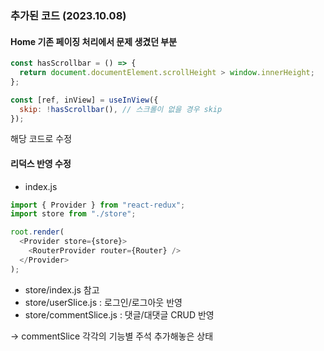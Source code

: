 ### 추가된 코드 (2023.10.08)

#### Home 기존 페이징 처리에서 문제 생겼던 부분

```js
const hasScrollbar = () => {
  return document.documentElement.scrollHeight > window.innerHeight;
};

const [ref, inView] = useInView({
  skip: !hasScrollbar(), // 스크롤이 없을 경우 skip
});
```

해당 코드로 수정

#### 리덕스 반영 수정

- index.js

```js
import { Provider } from "react-redux";
import store from "./store";

root.render(
  <Provider store={store}>
    <RouterProvider router={Router} />
  </Provider>
);
```

- store/index.js 참고
- store/userSlice.js : 로그인/로그아웃 반영
- store/commentSlice.js : 댓글/대댓글 CRUD 반영

-> commentSlice 각각의 기능별 주석 추가해놓은 상태
